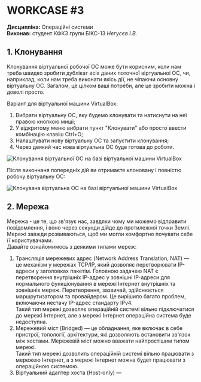 # WORKCASE #3
**Дисципліна:** Операційні системи \
**Виконав:** студент КФКЗ групи БІКС-13 *Негусєв І.В.*
## 1. Клонування
Клонування віртуальної робочої ОС може бути корисним, коли нам треба швидко зробити дублікат всіх даних поточної віртуальної ОС, чи, наприклад, коли нам треба виконати якісь дії, не чіпаючи основну віртуальну ОС. Загалом, це цілком ваші потреби, але це зробити можна і доволі просто.

Варіант для віртуальної машини VirtualBox:

1) Вибрати віртуальну ОС, яку будемо клонувати та натиснути на неї правою кнопкою миші;
2) У відкритому меню вибрати пункт "Клонувати" або просто ввести комбінацію клавіш Ctrl+O;
3) Налаштувати нову віртуальну ОС та запустити клонування;
4) Через деякий час нова віртуальна ОС буде готова до роботи.

![Клонування віртуальної ОС на базі віртуальної машини VirtualBox](https://github.com/ilyanegusev/WORKCASES/blob/main/WORKCASES/workcase3/assets/workcase3_gif1.gif)

Після виконнаня попередніх дій ви отримаєте клоновану і повністю робочу віртуальну ОС:

![Клонувана віртуальна ОС на базі віртуальної машини VirtualBox](https://github.com/ilyanegusev/WORKCASES/blob/main/WORKCASES/workcase3/assets/workcase3_screen1.png)

## 2. Мережа
Мережа - це те, що зв'язує нас, завдяки чому ми можемо відправити повідомлення, і воно через секунди дійде до протилежної точки Землі. Мережі завжди розвиваються, щоб ми могли комфортно почувати себе її користувачами.\
Давайте ознайомимось з деякими типами мереж:
1) Трансляція мережевих адрес (Network Address Translation, NAT) — це механізм у мережах TCP/IP, який дозволяє перетворювати IP-адреси у заголовках пакетім. Головною задачею NAT є перетворення внутрішніх IP-адрес у зовнішні IP-адреси для нормального функціонування в мережі Інтернет внутрішніх та зовнішніх мереж. Перетворення, зазвичай, здійснюється маршрутизатором та провайдером. Це вирішило багато проблем, включаючи нестачу IP-адрес стандарту IPv4.\
Такий тип мережі дозволяє операційній системі вільно підключатися до мережі Інтернет, але з мережі Інтернет операційна система буде недоступна.
2) Мережевий міст (Bridged) — це обладнання, яке включає в себе пристрої, топології, архітектури, які дозволяють встановити зв'язок між хостами. Мережевій міст можно вважати найпростішим типом мережі.\
Такий тип мережі дозволить операційній системі вільно працювати з мережею Інтернет, а з мережі Інтернет можна будет працювати з операційною системою.
3) Віртуальний адаптер хоста (Host-only) — 
